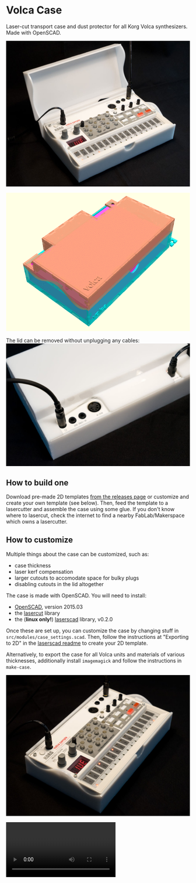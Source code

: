 # Volca Case
Laser-cut transport case and dust protector for all Korg Volca synthesizers. Made with OpenSCAD.

![Volca Case](docs/volca_case_01.jpg)

![Volca Case Family](docs/volca_case_02.gif)

The lid can be removed without unplugging any cables:
![Volca Case](docs/volca_case_03.jpg)

## How to build one
Download pre-made 2D templates [from the releases page](https://github.com/mbugert/volca-case/releases) or customize and create your own template (see below). Then, feed the template to a lasercutter and assemble the case using some glue.
If you don't know where to lasercut, check the internet to find a nearby FabLab/Makerspace which owns a lasercutter.

## How to customize
Multiple things about the case can be customized, such as:
* case thickness
* laser kerf compensation
* larger cutouts to accomodate space for bulky plugs
* disabling cutouts in the lid altogether

The case is made with OpenSCAD. You will need to install:
* [OpenSCAD](http://www.openscad.org/), version 2015.03
* the [lasercut](https://github.com/bmsleight/lasercut) library
* the (**linux only!**) [laserscad](https://github.com/mbugert/laserscad/) library, v0.2.0

Once these are set up, you can customize the case by changing stuff in ``src/modules/case_settings.scad``. Then, follow the instructions at "Exporting to 2D" in the [laserscad readme](https://github.com/mbugert/laserscad/blob/master/README.md) to create your 2D template.

Alternatively, to export the case for all Volca units and materials of various thicknesses, additionally install ``imagemagick`` and follow the instructions in ``make-case``.

![Volca Case](docs/volca_case_04.jpg)

![Volca Case in action](docs/volca_case_05.webm)